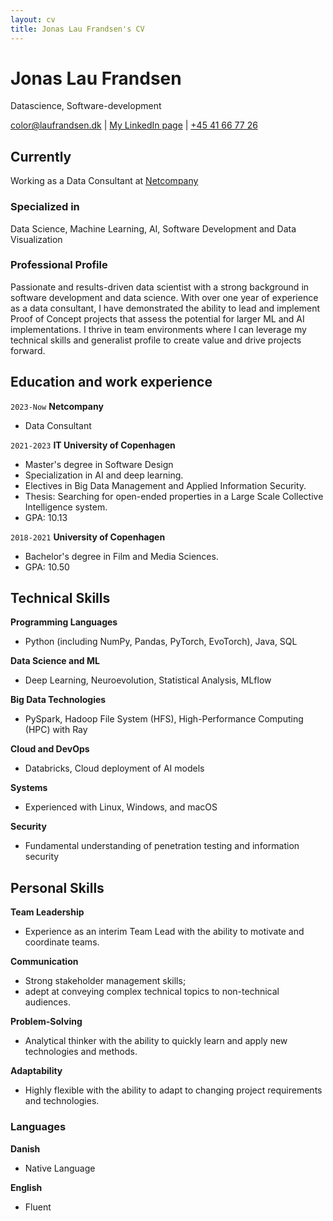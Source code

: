 ```yaml
---
layout: cv
title: Jonas Lau Frandsen's CV
---
```

# Jonas Lau Frandsen
Datascience, Software-development
<div id="webaddress">
<a href="mailto:color@laufrandsen.dk">color@laufrandsen.dk</a>
| <a href="https://www.linkedin.com/in/laufrandsen">My LinkedIn page</a> | <a href="tel:+4541667726">+45 41 66 77 26</a>
</div>


## Currently

Working as a Data Consultant at [Netcompany](https://netcompany.com/)

### Specialized in

Data Science, Machine Learning, AI, Software Development and Data Visualization

### Professional Profile

Passionate and results-driven data scientist with a strong background in software development and data science. With over one year of experience as a data consultant, I have demonstrated the ability to lead and implement Proof of Concept projects that assess the potential for larger ML and AI implementations. I thrive in team environments where I can leverage my technical skills and generalist profile to create value and drive projects forward.

## Education and work experience


`2023-Now`
__Netcompany__
- Data Consultant

`2021-2023`
__IT University of Copenhagen__ 
- Master's degree in Software Design
- Specialization in AI and deep learning.
- Electives in Big Data Management and Applied Information Security.
- Thesis: Searching for open-ended properties in a Large Scale Collective Intelligence system.
- GPA: 10.13

`2018-2021`
__University of Copenhagen__ 

- Bachelor's degree in Film and Media Sciences.
- GPA: 10.50

## Technical Skills

__Programming Languages__ 
- Python (including NumPy, Pandas, PyTorch, EvoTorch), Java, SQL

__Data Science and ML__ 
- Deep Learning, Neuroevolution, Statistical Analysis, MLflow

__Big Data Technologies__ 
- PySpark, Hadoop File System (HFS), High-Performance Computing (HPC) with Ray

__Cloud and DevOps__ 
- Databricks, Cloud deployment of AI models

__Systems__ 
- Experienced with Linux, Windows, and macOS

__Security__ 
- Fundamental understanding of penetration testing and information security

## Personal Skills

__Team Leadership__ 
- Experience as an interim Team Lead with the ability to motivate and coordinate teams.

__Communication__ 
- Strong stakeholder management skills; 
- adept at conveying complex technical topics to non-technical audiences.

__Problem-Solving__ 
- Analytical thinker with the ability to quickly learn and apply new technologies and methods.

__Adaptability__ 
- Highly flexible with the ability to adapt to changing project requirements and technologies.

### Languages

__Danish__ 
- Native Language

__English__ 
- Fluent




